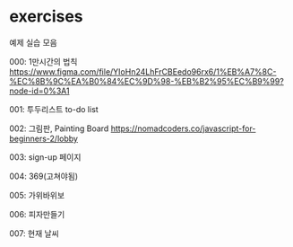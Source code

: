 # exercises
예제 실습 모음

000: 1만시간의 법칙
     https://www.figma.com/file/YIoHn24LhFrCBEedo96rx6/1%EB%A7%8C-%EC%8B%9C%EA%B0%84%EC%9D%98-%EB%B2%95%EC%B9%99?node-id=0%3A1

001: 투두리스트 to-do list

002: 그림판, Painting Board
     https://nomadcoders.co/javascript-for-beginners-2/lobby
    
003: sign-up 페이지

004: 369(고쳐야됨)

005: 가위바위보

006: 피자만들기

007: 현재 날씨
